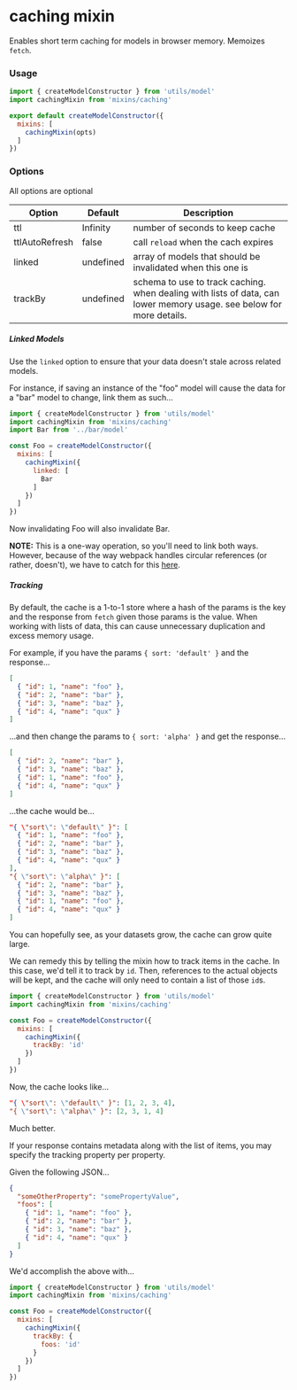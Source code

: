 # caching mixin

Enables short term caching for models in browser memory. Memoizes `fetch`.

### Usage

```javascript
import { createModelConstructor } from 'utils/model'
import cachingMixin from 'mixins/caching'

export default createModelConstructor({
  mixins: [
    cachingMixin(opts)
  ]
})
```

### Options

All options are optional

| Option          | Default   | Description                                                                                                           |
| --------------- | --------- | --------------------------------------------------------------------------------------------------------------------- |
| ttl             | Infinity  | number of seconds to keep cache                                                                                       |
| ttlAutoRefresh  | false     | call `reload` when the cach expires                                                                                   |
| linked          | undefined | array of models that should be invalidated when this one is                                                           |
| trackBy         | undefined | schema to use to track caching. when dealing with lists of data, can lower memory usage. see below for more details.  |

##### Linked Models

Use the `linked` option to ensure that your data doesn't stale across related models.

For instance, if saving an instance of the "foo" model will cause the data for a
"bar" model to change, link them as such...

```javascript
import { createModelConstructor } from 'utils/model'
import cachingMixin from 'mixins/caching'
import Bar from '../bar/model'

const Foo = createModelConstructor({
  mixins: [
    cachingMixin({
      linked: [
        Bar
      ]
    })
  ]
})
```

Now invalidating Foo will also invalidate Bar.

**NOTE:** This is a one-way operation, so you'll need to link both ways. However,
because of the way webpack handles circular references (or rather, doesn't), we
have to catch for this [here]().

##### Tracking

By default, the cache is a 1-to-1 store where a hash of the params is the key and
the response from `fetch` given those params is the value. When working with lists of data,
this can cause unnecessary duplication and excess memory usage.

For example, if you have the params `{ sort: 'default' }` and the response...

```json
[
  { "id": 1, "name": "foo" },
  { "id": 2, "name": "bar" },
  { "id": 3, "name": "baz" },
  { "id": 4, "name": "qux" }
]
```

...and then change the params to `{ sort: 'alpha' }` and get the response...

```json
[
  { "id": 2, "name": "bar" },
  { "id": 3, "name": "baz" },
  { "id": 1, "name": "foo" },
  { "id": 4, "name": "qux" }
]
```

...the cache would be...

```json
"{ \"sort\": \"default\" }": [
  { "id": 1, "name": "foo" },
  { "id": 2, "name": "bar" },
  { "id": 3, "name": "baz" },
  { "id": 4, "name": "qux" }
],
"{ \"sort\": \"alpha\" }": [
  { "id": 2, "name": "bar" },
  { "id": 3, "name": "baz" },
  { "id": 1, "name": "foo" },
  { "id": 4, "name": "qux" }
]
```

You can hopefully see, as your datasets grow, the cache can grow quite large.

We can remedy this by telling the mixin how to track items in the cache. In this
case, we'd tell it to track by `id`. Then, references to the actual objects will
be kept, and the cache will only need to contain a list of those `id`s.

```javascript
import { createModelConstructor } from 'utils/model'
import cachingMixin from 'mixins/caching'

const Foo = createModelConstructor({
  mixins: [
    cachingMixin({
      trackBy: 'id'
    })
  ]
})
```

Now, the cache looks like...

```json
"{ \"sort\": \"default\" }": [1, 2, 3, 4],
"{ \"sort\": \"alpha\" }": [2, 3, 1, 4]
```

Much better.

If your response contains metadata along with the list of items, you may specify
the tracking property per property.

Given the following JSON...

```json
{
  "someOtherProperty": "somePropertyValue",
  "foos": [
    { "id": 1, "name": "foo" },
    { "id": 2, "name": "bar" },
    { "id": 3, "name": "baz" },
    { "id": 4, "name": "qux" }
  ]
}
```

We'd accomplish the above with...

```javascript
import { createModelConstructor } from 'utils/model'
import cachingMixin from 'mixins/caching'

const Foo = createModelConstructor({
  mixins: [
    cachingMixin({
      trackBy: {
        foos: 'id'
      }
    })
  ]
})
```
